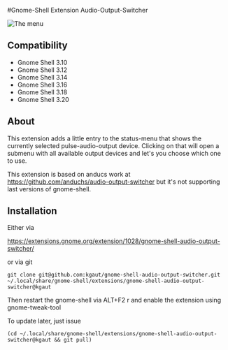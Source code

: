 #Gnome-Shell Extension Audio-Output-Switcher


![The menu](https://extensions.gnome.org/static/extension-data/screenshots/screenshot_1028.png)

## Compatibility
  - Gnome Shell 3.10
  - Gnome Shell 3.12
  - Gnome Shell 3.14
  - Gnome Shell 3.16
  - Gnome Shell 3.18
  - Gnome Shell 3.20

## About

This extension adds a little entry to the status-menu that shows the currently
selected pulse-audio-output device. Clicking on that will open a submenu with
all available output devices and let's you choose which one to use.

This extension is based on anducs work at https://github.com/anduchs/audio-output-switcher but it's not supporting last versions of gnome-shell.

## Installation

Either via

https://extensions.gnome.org/extension/1028/gnome-shell-audio-output-switcher/

or via git

`git clone git@github.com:kgaut/gnome-shell-audio-output-switcher.git ~/.local/share/gnome-shell/extensions/gnome-shell-audio-output-switcher@kgaut`

Then restart the gnome-shell via ALT+F2 r and enable the extension using gnome-tweak-tool

To update later, just issue

`(cd ~/.local/share/gnome-shell/extensions/gnome-shell-audio-output-switcher@kgaut && git pull)`
